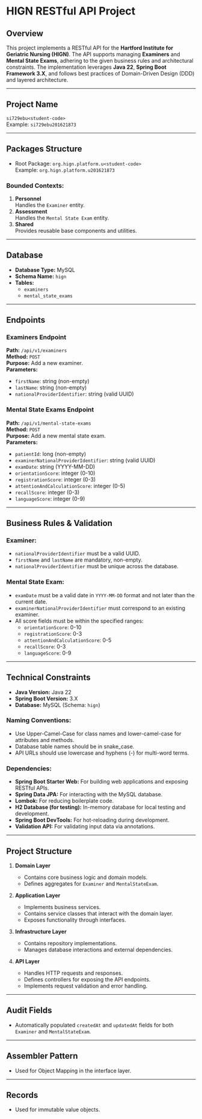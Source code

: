 # HIGN RESTful API Project

## Overview

This project implements a RESTful API for the **Hartford Institute for Geriatric Nursing (HIGN)**. The API supports managing **Examiners** and **Mental State Exams**, adhering to the given business rules and architectural constraints. The implementation leverages **Java 22**, **Spring Boot Framework 3.X**, and follows best practices of Domain-Driven Design (DDD) and layered architecture.

---

## Project Name
`si729ebu<student-code>`  
Example: `si729ebu201621873`

---

## Packages Structure
- Root Package: `org.hign.platform.u<student-code>`  
  Example: `org.hign.platform.u201621873`

### Bounded Contexts:
1. **Personnel**  
   Handles the `Examiner` entity.
2. **Assessment**  
   Handles the `Mental State Exam` entity.
3. **Shared**  
   Provides reusable base components and utilities.

---

## Database
- **Database Type:** MySQL
- **Schema Name:** `hign`
- **Tables:**
    - `examiners`
    - `mental_state_exams`

---

## Endpoints

### Examiners Endpoint
**Path:** `/api/v1/examiners`  
**Method:** `POST`  
**Purpose:** Add a new examiner.  
**Parameters:**
- `firstName`: string (non-empty)
- `lastName`: string (non-empty)
- `nationalProviderIdentifier`: string (valid UUID)

### Mental State Exams Endpoint
**Path:** `/api/v1/mental-state-exams`  
**Method:** `POST`  
**Purpose:** Add a new mental state exam.  
**Parameters:**
- `patientId`: long (non-empty)
- `examinerNationalProviderIdentifier`: string (valid UUID)
- `examDate`: string (YYYY-MM-DD)
- `orientationScore`: integer (0-10)
- `registrationScore`: integer (0-3)
- `attentionAndCalculationScore`: integer (0-5)
- `recallScore`: integer (0-3)
- `languageScore`: integer (0-9)

---

## Business Rules & Validation

### Examiner:
- `nationalProviderIdentifier` must be a valid UUID.
- `firstName` and `lastName` are mandatory, non-empty.
- `nationalProviderIdentifier` must be unique across the database.

### Mental State Exam:
- `examDate` must be a valid date in `YYYY-MM-DD` format and not later than the current date.
- `examinerNationalProviderIdentifier` must correspond to an existing examiner.
- All score fields must be within the specified ranges:
  - `orientationScore`: 0-10
  - `registrationScore`: 0-3
  - `attentionAndCalculationScore`: 0-5
  - `recallScore`: 0-3
  - `languageScore`: 0-9

---

## Technical Constraints
- **Java Version:** Java 22
- **Spring Boot Version:** 3.X
- **Database:** MySQL (Schema: `hign`)

### Naming Conventions:
- Use Upper-Camel-Case for class names and lower-camel-case for attributes and methods.
- Database table names should be in snake_case.
- API URLs should use lowercase and hyphens (-) for multi-word terms.

### Dependencies:
- **Spring Boot Starter Web:** For building web applications and exposing RESTful APIs.
- **Spring Data JPA:** For interacting with the MySQL database.
- **Lombok:** For reducing boilerplate code.
- **H2 Database (for testing):** In-memory database for local testing and development.
- **Spring Boot DevTools:** For hot-reloading during development.
- **Validation API:** For validating input data via annotations.

---

## Project Structure

1. **Domain Layer**
   - Contains core business logic and domain models.
   - Defines aggregates for `Examiner` and `MentalStateExam`.

2. **Application Layer**
   - Implements business services.
   - Contains service classes that interact with the domain layer.
   - Exposes functionality through interfaces.

3. **Infrastructure Layer**
   - Contains repository implementations.
   - Manages database interactions and external dependencies.

4. **API Layer**
   - Handles HTTP requests and responses.
   - Defines controllers for exposing the API endpoints.
   - Implements request validation and error handling.

---

## Audit Fields
- Automatically populated `createdAt` and `updatedAt` fields for both `Examiner` and `MentalStateExam`.

---

## Assembler Pattern
- Used for Object Mapping in the interface layer.

---

## Records
- Used for immutable value objects.